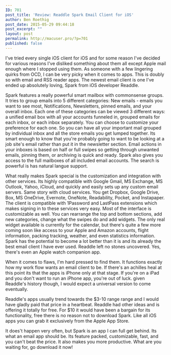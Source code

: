```yaml
---
ID: 701
post_title: 'Review: Readdle Spark Email Client for iOS'
author: Ben Roethig
post_date: 2015-05-29 09:44:18
post_excerpt: ""
layout: post
permalink: http://macuser.pro/?p=701
published: false
---
```

I've tried every single iOS client for iOS and for some reason I've decided for various reasons I've disliked something about them all except Apple mail enough where I stopped using them.  As someone with a few lingering quirks from OCD, I can be very picky when it comes to apps.  This is doubly so with email and RSS reader apps.  The newest email client is one I've ended up absolutely loving, Spark from iOS developer Readdle.

Spark features a really powerful smart mailbox with commonsense groups.  It tries to group emails into 5 different categories: New emails - emails you want to see most, Notifications,  Newsletters, pinned emails, and your overall inbox.  Each one of these categories can be viewed 3 different ways: a unified email box with all your accounts funneled in, grouped emails for each inbox, or each inbox separately.  You can choose to customize your preference for each one.  So you can have all your important mail grouped by individual inbox and all the store emails you get lumped together.  Its smart enough to know that you're probably going to want to be looking at a job site's email rather than put it in the newsletter section.  Email actions in your inboxes is based on half or full swipes so getting through unwanted emails, pinning them, or archiving  is quick and ready.  Spark also gives you access to the full mailboxes of all included email accounts.  The search is powerful is has natural langue support.

What really makes Spark special is the customization and integration with other services.  Its highly compatible with Google Gmail, MS Exchange, MS Outlook, Yahoo, iCloud, and quickly and easily sets up any custom email servers.  Same story with cloud services.  You get Dropbox, Google Drive, Box, MS OneDrive, Evernote, OneNote, Readability, Pocket, and Instapaper.  The client is compatible with 1Password and LastPass extensions which makes signing in to these services very easy.  Most of the interface is customizable as well.  You can rearrange the top and bottom sections, add new categories, change what the swipes do and add widgets.  The only real widget available is currently for the calendar, but there's quite a few more coming soon like access to your Apple and Amazon accounts, flight information, packing tracking, weather, and even statistics information.  Spark has the potential to become a lot better than it is and its already the best email client I have ever used.  Readdle left no stones uncovered.  Yes, there's even an Apple watch companion app.

When it comes to flaws, I'm hard pressed to find them.  It functions exactly how my work flow wants an email client to be.  If there's an achilles heal at this point its that the apps is iPhone only at that stage.  If you're on a iPad and you don't want to run an iPhone app, you're out of luck.  given Readdle's history though, I would expect a universal version to come eventually.

Readdle's apps usually trend towards the $3-10 range range and I would have gladly paid that price in a heartbeat.  Readdle had other ideas and is offering it totally for free.  For $10 it would have been a bargain for its functionality, free there is no reason not to download Spark.  Like all iOS apps you can grab it exclusively from the Apple App Store.

It does't happen very often, but Spark is an app I can full get behind.  Its what an email app should be.  Its feature packed, customizable, fast, and you can't beat the price.  It also makes you more productive.  What are you waiting for, go download it now!